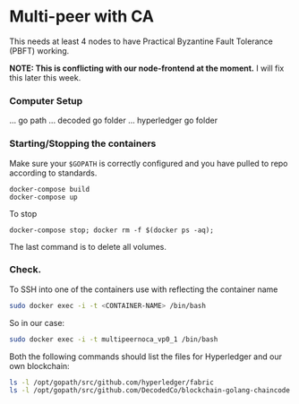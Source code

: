 # Multi-peer with CA

This needs at least 4 nodes to have Practical Byzantine Fault Tolerance (PBFT) working.

**NOTE: This is conflicting with our node-frontend at the moment.** I will fix this later this week.


### Computer Setup

... go path
... decoded go folder
... hyperledger go folder


### Starting/Stopping the containers

Make sure your `$GOPATH` is correctly configured and you have pulled to repo according to standards.

```
docker-compose build
docker-compose up
```

To stop

```
docker-compose stop; docker rm -f $(docker ps -aq);
```

The last command is to delete all volumes.


### Check.

To SSH into one of the containers use with <CONTAINER-NAME> reflecting the container name

```bash
sudo docker exec -i -t <CONTAINER-NAME> /bin/bash
```

So in our case:

```bash
sudo docker exec -i -t multipeernoca_vp0_1 /bin/bash
```

Both the following commands should list the files for Hyperledger and our own blockchain:

```bash
ls -l /opt/gopath/src/github.com/hyperledger/fabric
ls -l /opt/gopath/src/github.com/DecodedCo/blockchain-golang-chaincode
```
